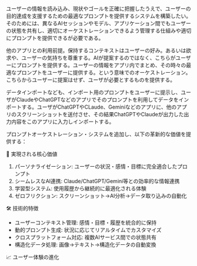 
ユーザーの情報を読み込み、現状やゴールを正確に把握したうえで、ユーザーの目的達成を支援するための最適なプロンプトを提供するシステムを構築したい。 そのためには、異なるAIセッションやモデル、アプリケーション間でもユーザーの状態を共有し、適切にオーケストレーションできるよう管理する仕組みや適切にプロンプトを提供できるが必要である。

他のアプリとの利用前提。保持するコンテキストはユーザーの好み。あるいは欲求や、ユーザーの気持ちを尊重する。AIが提案するのではなく、こちらがユーザーにプロンプトを提供する。ユーザーの情報をアプリ内でまとめ、その時々の最適なプロンプトをユーザーに提供する。という意味でのオーケストレーション。こちらからユーザーに提案はせず、ユーザが必要とするものを提供する。

データインポートなども、インポート用のプロンプトをユーザーに提示し、ユーザがClaudeやChatGPTなどのアプリでそのプロンプトを利用してデータをインポートする。ユーザがChatGPTやCLaude、Geminiなどのアプリに、他のアプリのスクリーンショットを送付させ、その結果ChatGPTやClaudeが出力した出力内容をこのアプリに入力しインポートする。    

プロンプトオーケストレーション・システムを追加し、以下の革新的な価値を提供する：

  🎯 実現される核心価値

  1. パーソナライゼーション: ユーザーの状況・感情・目標に完全適合したプロンプト
  2. シームレスなAI連携: Claude/ChatGPT/Gemini等との効率的な情報連携
  3. 学習型システム: 使用履歴から継続的に最適化される体験
  4. ゼロフリクション: スクリーンショット→AI分析→データ取り込みの自動化

  🛠 技術的特徴

  - ユーザーコンテキスト管理: 感情・目標・履歴を統合的に保持
  - 動的プロンプト生成: 状況に応じてリアルタイムでカスタマイズ
  - クロスプラットフォーム対応: 複数AIサービス間での状態共有
  - 構造化データ処理: 画像→テキスト→構造化データの自動変換

  📈 ユーザー体験の進化

